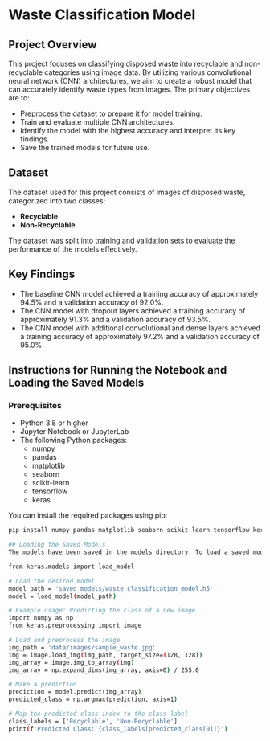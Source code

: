 # Waste Classification Model

## Project Overview
This project focuses on classifying disposed waste into recyclable and non-recyclable categories using image data. By utilizing various convolutional neural network (CNN) architectures, we aim to create a robust model that can accurately identify waste types from images. The primary objectives are to:

- Preprocess the dataset to prepare it for model training.
- Train and evaluate multiple CNN architectures.
- Identify the model with the highest accuracy and interpret its key findings.
- Save the trained models for future use.

## Dataset
The dataset used for this project consists of images of disposed waste, categorized into two classes:

- **Recyclable**
- **Non-Recyclable**

The dataset was split into training and validation sets to evaluate the performance of the models effectively.

## Key Findings
- The baseline CNN model achieved a training accuracy of approximately 94.5% and a validation accuracy of 92.0%.
- The CNN model with dropout layers achieved a training accuracy of approximately 91.3% and a validation accuracy of 93.5%.
- The CNN model with additional convolutional and dense layers achieved a training accuracy of approximately 97.2% and a validation accuracy of 95.0%.

## Instructions for Running the Notebook and Loading the Saved Models

### Prerequisites
- Python 3.8 or higher
- Jupyter Notebook or JupyterLab
- The following Python packages:
  - numpy
  - pandas
  - matplotlib
  - seaborn
  - scikit-learn
  - tensorflow
  - keras

You can install the required packages using pip:

```bash
pip install numpy pandas matplotlib seaborn scikit-learn tensorflow keras```

## Loading the Saved Models
The models have been saved in the models directory. To load a saved model and make predictions, use the following code snippet in a new Jupyter Notebook cell:

from keras.models import load_model

# Load the desired model
model_path = 'saved_models/waste_classification_model.h5'
model = load_model(model_path)

# Example usage: Predicting the class of a new image
import numpy as np
from keras.preprocessing import image

# Load and preprocess the image
img_path = 'data/images/sample_waste.jpg'
img = image.load_img(img_path, target_size=(128, 128))
img_array = image.img_to_array(img)
img_array = np.expand_dims(img_array, axis=0) / 255.0

# Make a prediction
prediction = model.predict(img_array)
predicted_class = np.argmax(prediction, axis=1)

# Map the predicted class index to the class label
class_labels = ['Recyclable', 'Non-Recyclable']
print(f'Predicted Class: {class_labels[predicted_class[0]]}')
